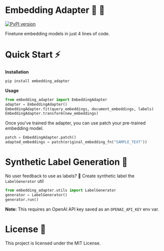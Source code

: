 # Embedding Adapter 💬 📐

[![PyPI version](https://img.shields.io/pypi/v/embedding-adapter.svg)](https://pypi.org/project/embedding-adapter/)

Finetune embedding models in just 4 lines of code.

# Quick Start ⚡
**Installation**
```bash
pip install embedding_adapter
```
**Usage**
```python
from embedding_adapter import EmbeddingAdapter
adapter = EmbeddingAdapter()
EmbeddingAdapter.fit(query_embeddings, document_embeddings, labels)
EmbeddingAdapter.transform(new_embeddings)
```

Once you've trained the adapter, you can use patch your pre-trained embedding model.

```python
patch = EmbeddingAdapter.patch()
adapted_embeddings = patch(original_embedding_fn("SAMPLE_TEXT"))
```

# Synthetic Label Generation 🧪
No user feedback to use as labels? 🤔 Create synthetic label the `LabelGenerator` util

```python
from embedding_adapter.utils import LabelGenerator
generator = LabelGenerator()
generator.run()
```

**Note:** This requires an OpenAI API key saved as an `OPENAI_API_KEY` env var.

# License 📄

This project is licensed under the MIT License.
